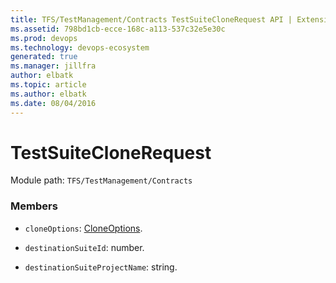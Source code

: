 ```yaml
---
title: TFS/TestManagement/Contracts TestSuiteCloneRequest API | Extensions for Azure DevOps Services
ms.assetid: 798bd1cb-ecce-168c-a113-537c32e5e30c
ms.prod: devops
ms.technology: devops-ecosystem
generated: true
ms.manager: jillfra
author: elbatk
ms.topic: article
ms.author: elbatk
ms.date: 08/04/2016
---
```


# TestSuiteCloneRequest

Module path: `TFS/TestManagement/Contracts`


### Members

* `cloneOptions`: [CloneOptions](../../../TFS/TestManagement/Contracts/CloneOptions.md). 

* `destinationSuiteId`: number. 

* `destinationSuiteProjectName`: string. 

